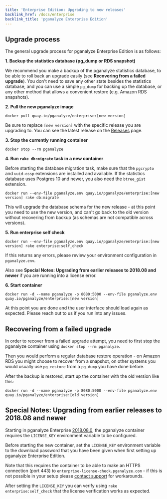 ```yaml
---
title: 'Enterprise Edition: Upgrading to new releases'
backlink_href: /docs/enterprise
backlink_title: 'pganalyze Enterprise Edition'
---
```


## Upgrade process

The general upgrade process for pganalyze Enterprise Edition is as follows:

**1. Backup the statistics database (pg_dump or RDS snapshot)**

We recommend you make a backup of the pganalyze statistics database, to be able
to roll back an upgrade easily (see **Recovering from a failed upgrade**). You
don't need to save any other state besides the statistics database, and you can
use a simple `pg_dump` for backing up the database, or any other method that
allows a convenient restore (e.g. Amazon RDS snapshots).

**2. Pull the new pganalyze image**

`docker pull quay.io/pganalyze/enterprise:[new version]`

Be sure to replace `[new version]` with the specific release you are upgrading
to. You can see the latest release on the [Releases](releases) page.

**3. Stop the currently running container**

`docker stop --rm pganalyze`

**4. Run `rake db:migrate` task in a new container**

Before starting the database migration task, make sure that the `pgcrypto` and `uuid-ossp` extensions are installed and available. If the statistics database uses Postgres 10 and newer, you also need the `btree_gist` extension.

`docker run --env-file pganalyze.env quay.io/pganalyze/enterprise:[new version] rake db:migrate`

This will upgrade the database schema for the new release - at this point you need to use the new version,
and can't go back to the old version without recovering from backup (as schemas are not compatible across versions).

**5. Run enterprise self check**

`docker run --env-file pganalyze.env quay.io/pganalyze/enterprise:[new version] rake enterprise:self_check`

If this returns any errors, please review your environment configuration in `pganalyze.env`.

Also see **Special Notes: Upgrading from earlier releases to 2018.08 and newer** if you are running into a license error.

**6. Start container**

`docker run -d --name pganalyze -p 8080:5000 --env-file pganalyze.env quay.io/pganalyze/enterprise:[new version]`

At this point you are done and the user interface should load again as expected. Please reach out to us if you run into any issues.

## Recovering from a failed upgrade

In order to recover from a failed upgrade attempt, you need to first stop the
pganalyze container using `docker stop --rm pganalyze`.

Then you would perform a regular database restore operation - on Amazon RDS you
might choose to recover from a snapshot, on other systems you would usually use
`pg_restore` from a `pg_dump` you have done before.

After the backup is restored, start up the container with the old version like this:

`docker run -d --name pganalyze -p 8080:5000 --env-file pganalyze.env quay.io/pganalyze/enterprise:[old version]`

## Special Notes: Upgrading from earlier releases to 2018.08 and newer

Starting in pganalyze Enterprise [2018.08.0](/docs/enterprise/releases/2018-08-0), the pganalyze
container requires the `LICENSE_KEY` environment variable to be configured.

Before starting the new container, set the `LICENSE_KEY` environment variable to
the download password that you have been given when first setting up pganalyze Enterprise Edition.

Note that this requires the container to be able to make an HTTPS connection (port 443) to
`enterprise-license-check.pganalyze.com` - if this is not possible in your setup
please [contact support](mailto:support@pganalyze.com) for workarounds.

After setting the `LICENSE_KEY` you can verify using `rake enterprise:self_check`
that the license verification works as expected.
